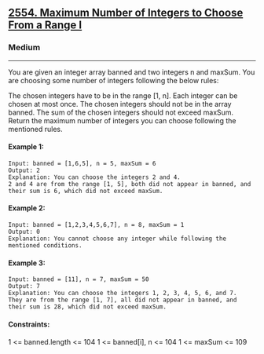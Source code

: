 [2554. Maximum Number of Integers to Choose From a Range I](https://leetcode.com/problems/maximum-number-of-integers-to-choose-from-a-range-i/?envType=daily-question&envId=2024-12-06)
---------------------------------------------------------------------------------------------------------------------------------------------

### Medium
---------------------------------------------------------------------------------------------------------------------------------------------

You are given an integer array banned and two integers n and maxSum. You are choosing some number of integers following the below rules:

The chosen integers have to be in the range [1, n].
Each integer can be chosen at most once.
The chosen integers should not be in the array banned.
The sum of the chosen integers should not exceed maxSum.
Return the maximum number of integers you can choose following the mentioned rules.

#### Example 1:
```
Input: banned = [1,6,5], n = 5, maxSum = 6
Output: 2
Explanation: You can choose the integers 2 and 4.
2 and 4 are from the range [1, 5], both did not appear in banned, and their sum is 6, which did not exceed maxSum.
```
#### Example 2:
```
Input: banned = [1,2,3,4,5,6,7], n = 8, maxSum = 1
Output: 0
Explanation: You cannot choose any integer while following the mentioned conditions.
```
#### Example 3:
```
Input: banned = [11], n = 7, maxSum = 50
Output: 7
Explanation: You can choose the integers 1, 2, 3, 4, 5, 6, and 7.
They are from the range [1, 7], all did not appear in banned, and their sum is 28, which did not exceed maxSum.
```
#### Constraints:

1 <= banned.length <= 104
1 <= banned[i], n <= 104
1 <= maxSum <= 109
